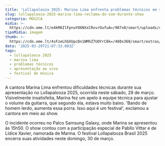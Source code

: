 ```yaml
---
title: 'Lollapalooza 2025: Marina Lima enfrenta problemas técnicos em sua apresentação'
slug: lollapalooza-2025-marina-lima-reclama-do-som-durante-show
categoria: MÚSICA
midia: >-
  https://cdn.ome.lt/e4kM6IlFpnuYO6NXxCRxvrOufuA=/987x0/smart/uploads/conteudo/fotos/marinalima.jpg
tipoMidia: imagem
thumb: >-
  https://cdn.ome.lt/4sFzeLhbXUpcDn1WMhZ7UOYrC8k=/480x360/smart/extras/conteudos/marinalima.jpg
data: '2025-03-29T21:07:33.003Z'
tags:
  - lollapalooza 2025
  - marina lima
  - problemas técnicos
  - apresentação ao vivo
  - festival de música
---
```


A cantora Marina Lima enfrentou dificuldades técnicas durante sua apresentação no Lollapalooza 2025, ocorrida neste sábado, 29 de março. Visivelmente insatisfeita, Marina fez um apelo à equipe técnica para ajustar o volume da guitarra, que segundo ela, estava muito baixo. 'Bando de homem lerdo, aumenta essa porra. Isso aqui é um festival', exclamou a cantora em meio ao show.

O incidente ocorreu no Palco Samsung Galaxy, onde Marina se apresentou às 15h50. O show contou com a participação especial de Pabllo Vittar e de Lídice Xavier, namorada de Marina. O festival Lollapalooza Brasil 2025 encerra suas atividades neste domingo, 30 de março.
